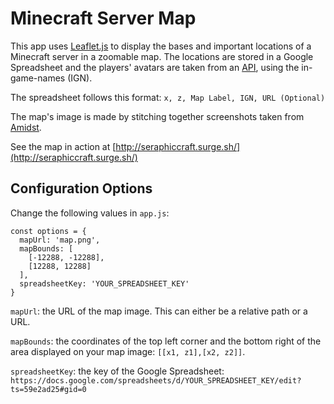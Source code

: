 # Minecraft Server Map

This app uses [Leaflet.js](http://leafletjs.com/) to display the bases and important locations of a Minecraft server in a zoomable map. The locations are stored in a Google Spreadsheet and the players' avatars are taken from an [API](https://docs.gameapis.net/docs/mc/query), using the in-game-names (IGN).

The spreadsheet follows this format:
```x, z, Map Label, IGN, URL (Optional)```

The map's image is made by stitching together screenshots taken from [Amidst](https://github.com/toolbox4minecraft/amidst).

See the map in action at [http://seraphiccraft.surge.sh/](http://seraphiccraft.surge.sh/)

## Configuration Options

Change the following values in `app.js`:

```
const options = {
  mapUrl: 'map.png',
  mapBounds: [
    [-12288, -12288],
    [12288, 12288]
  ],
  spreadsheetKey: 'YOUR_SPREADSHEET_KEY'
}
```

`mapUrl`: the URL of the map image. This can either be a relative path or a URL.

`mapBounds`: the coordinates of the top left corner and the bottom right of the area displayed on your map image: `[[x1, z1],[x2, z2]]`.

`spreadsheetKey`: the key of the Google Spreadsheet: `https://docs.google.com/spreadsheets/d/YOUR_SPREADSHEET_KEY/edit?ts=59e2ad25#gid=0`

